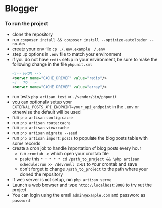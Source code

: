 # Blogger

### To run the project

- clone the repository
- run `composer install && composer install --optimize-autoloader --no-dev`
-  create your env file `cp ./.env.example ./.env`
-  step up options in `.env` file to match your environment
-  if you do not have `redis` setup in your environment, be sure to make the 
   following change in the file `phpunit.xml`
    ```xml
    <!-- FROM -->
    <server name="CACHE_DRIVER" value="redis"/>
    <!-- TO -->
    <server name="CACHE_DRIVER" value="array"/>
    ```
- run tests `php artisan test` or `./vendor/bin/phpunit`
- you can optionally setup your `EXTERNAL_POSTS_API_ENDPOINT=your_api_endpoint` in the `.env` or otherwise the default will be used
- run `php artisan config:cache`
- run `php artisan route:cache`
- run `php artisan view:cache`
- run `php artisan migrate --seed`
- run `php artisan import:posts` to populate the blog posts table with some records
-  create a cron job to handle importation of blog posts every hour
    - run `crontab -e` which open your crontab file
    - paste this `* * * * * cd /path_to_project && \php artisan schedule:run >> /dev/null 2>&1` to your crontab and save
    - don't forget to change `/path_to_project` to the path where your  cloned the repository
- If web server is not setup, run `php artisan serve`
- Launch a web browser and type `http://localhost:8000`  to try out the project
- You can login using the email `admin@example.com` and password as `password`
